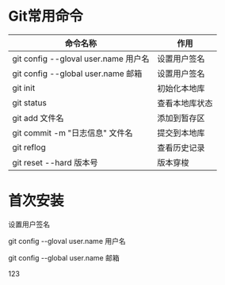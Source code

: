 # Git常用命令

| 命令名称                             | 作用           |
| ------------------------------------ | -------------- |
| git config --gloval user.name 用户名 | 设置用户签名   |
| git config --global user.name 邮箱   | 设置用户签名   |
| git init                             | 初始化本地库   |
| git status                           | 查看本地库状态 |
| git add 文件名                       | 添加到暂存区   |
| git commit -m "日志信息" 文件名      | 提交到本地库   |
| git reflog                           | 查看历史记录   |
| git reset --hard 版本号              | 版本穿梭       |

# 首次安装

设置用户签名

git config --gloval user.name 用户名

git config --global user.name 邮箱

123